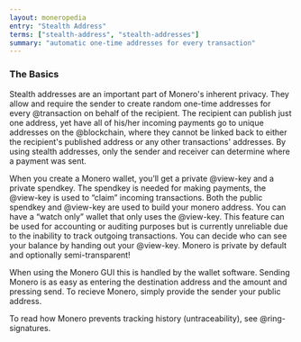 ```yaml
---
layout: moneropedia
entry: "Stealth Address"
terms: ["stealth-address", "stealth-addresses"]
summary: "automatic one-time addresses for every transaction"
---
```


### The Basics

Stealth addresses are an important part of Monero's inherent privacy. They allow and require the sender to create random one-time addresses for every @transaction on behalf of the recipient. The recipient can publish just one address, yet have all of his/her incoming payments go to unique addresses on the @blockchain, where they cannot be linked back to either the recipient's published address or any other transactions' addresses. By using stealth addresses, only the sender and receiver can determine where a payment was sent.

When you create a Monero wallet, you’ll get a private @view-key and a private spendkey. The spendkey is needed for making payments, the @view-key is used to “claim” incoming transactions. Both the public spendkey and @view-key are used to build your monero address. You can have a “watch only” wallet that only uses the @view-key. This feature can be used for accounting or auditing purposes but is currently unreliable due to the inability to track outgoing transactions. You can decide who can see your balance by handing out your @view-key. Monero is private by default and optionally semi-transparent!

When using the Monero GUI this is handled by the wallet software.  Sending Monero is as easy as entering the destination address and the amount and pressing send.  To recieve Monero, simply provide the sender your public address.

To read how Monero prevents tracking history (untraceability), see @ring-signatures.
